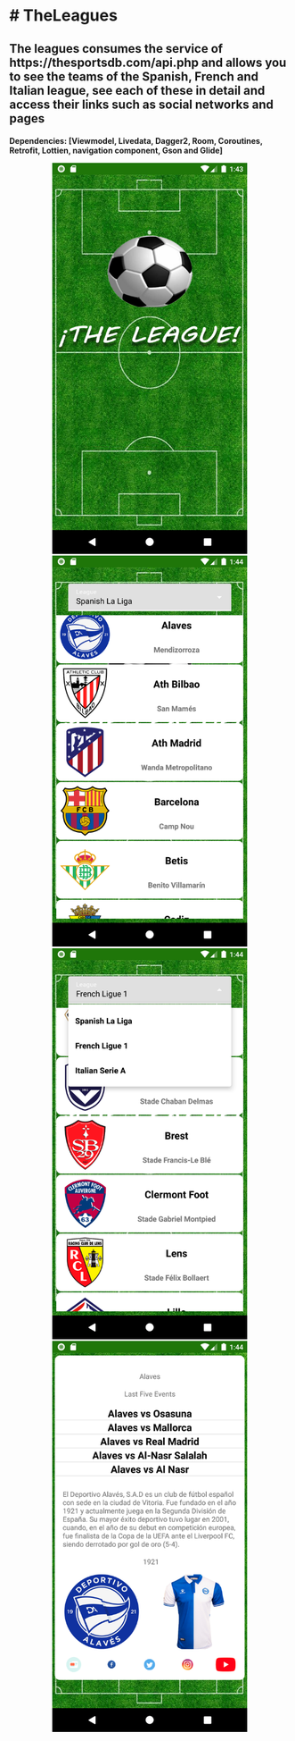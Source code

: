 <h1># TheLeagues</h1>
<h2>The leagues consumes the service of https://thesportsdb.com/api.php and allows you to see the teams of the Spanish, French and Italian league, see each of these in detail and access their links such as social networks and pages </h2>

<p>
    <h4>Dependencies: [Viewmodel, Livedata, Dagger2, Room, Coroutines, Retrofit, Lottien, navigation component, Gson and Glide]    
</p>

<p align="center">
  <img src="https://github.com/FelipePolo/TheLeagues/blob/master/preview/1.png" width="350" title="hover text">
  <img src="https://github.com/FelipePolo/TheLeagues/blob/master/preview/2.png" width="350" title="hover text">
  <img src="https://github.com/FelipePolo/TheLeagues/blob/master/preview/3.png" width="350" title="hover text">
  <img src="https://github.com/FelipePolo/TheLeagues/blob/master/preview/4.png" width="350" title="hover text">
</p>
